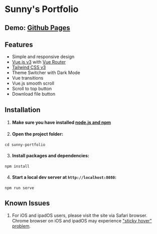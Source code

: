 # Sunny's Portfolio

## Demo: [Github Pages](https://sunnysherrysunny.github.io/)

## Features

- Simple and responsive design
- [Vue.js v3](https://vuejs.org) with [Vue Router](https://router.vuejs.org)
- [Tailwind CSS v3](https://tailwindcss.com)
- Theme Switcher with Dark Mode
- Vue transitions
- Vue.js smooth scroll
- Scroll to top button
- Download file button

## Installation
1. #### Make sure you have installed [node.js and npm](https://nodejs.org/en/)

2. #### Open the project folder:

```
cd sunny-portfolio
```

3. #### Install packages and dependencies:

```
npm install
```

4. #### Start a local dev server at `http://localhost:8080`:

```
npm run serve
```

## Known Issues

1. For iOS and ipadOS users, please visit the site via Safari browser.
   Chrome browser on iOS and ipadOS may experience ["sticky hover" problem](https://css-tricks.com/solving-sticky-hover-states-with-media-hover-hover/).
